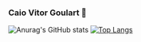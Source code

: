 ### Caio Vitor Goulart 👋



![Anurag's GitHub stats](https://github-readme-stats.vercel.app/api?username=cgoulart01&theme=midnight-purple&show_icons=true)
[![Top Langs](https://github-readme-stats.vercel.app/api/top-langs/?username=cgoulart01&theme=midnight-purple&show_icons=true&layout=compact)](https://github.com/anuraghazra/github-readme-stats)
